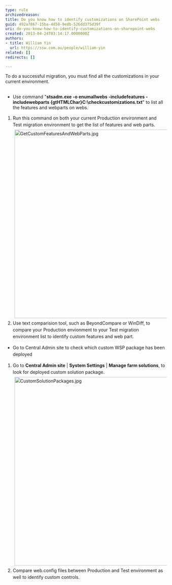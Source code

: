 ```yaml
---
type: rule
archivedreason: 
title: Do you know how to identify customizations on SharePoint webs
guid: 492a7867-15ba-4d50-9edb-526dd375d39f
uri: do-you-know-how-to-identify-customizations-on-sharepoint-webs
created: 2013-04-24T03:14:17.0000000Z
authors:
- title: William Yin
  url: https://ssw.com.au/people/william-yin
related: []
redirects: []

---
```



To do a successful migration, you must find all the customizations in your current environment.
<br><excerpt class='endintro'></excerpt><br>
<ul><li>Use command &quot;<strong>stsadm.exe -o enumallwebs -includefeatures -includewebparts {gtHTMLChar}C&#58;\checkcustomizations.txt</strong>&quot; to list all the features and webparts on webs.</li></ul><span style="line-height&#58;21px;"><ol><li>Run this command on both your current Production environment and Test migration environment to get the list of features and web parts.<img src="/ITAndNetworking/RulesToBetterSharePoint2013Migration/PublishingImages/Pages/Do-you-know-how-to-identify-customizations-on-SharePoint-webs/GetCustomFeaturesAndWebParts.jpg" alt="GetCustomFeaturesAndWebParts.jpg" style="margin&#58;5px;width&#58;593px;" /></li><li>Use text comparision tool, such as BeyondCompare or WinDiff, to compare your Production envionment to your Test migration environment list to identify custom features and web part.</li></ol></span><span style="line-height&#58;21px;"><ul><li>Go to Central Admin site to check which custom WSP package has been deployed<br></li></ul></span><span style="line-height&#58;21px;"><ol><li>Go to <strong>Central Admin site</strong> | <strong>System Settings</strong> |&#160;<strong>Manage farm solutions</strong>, to look for deployed custom solution package.<img src="/ITAndNetworking/RulesToBetterSharePoint2013Migration/PublishingImages/Pages/Do-you-know-how-to-identify-customizations-on-SharePoint-webs/CustomSolutionPackages.jpg" alt="CustomSolutionPackages.jpg" style="margin&#58;5px;width&#58;593px;" /></li><li><span style="line-height&#58;21px;">Compare web.config files&#160;between Production and Test environment as well to identify custom controls.</span></li></ol></span>


